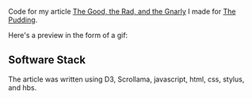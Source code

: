 Code for my article <a href="https://pudding.cool/2018/06/skate-music/">The Good, the Rad, and the Gnarly</a> I made for <a href="pudding.cool">The Pudding</a>.

Here's a preview in the form of a gif:



## Software Stack

The article was written using D3, Scrollama, javascript, html, css, stylus, and hbs.

